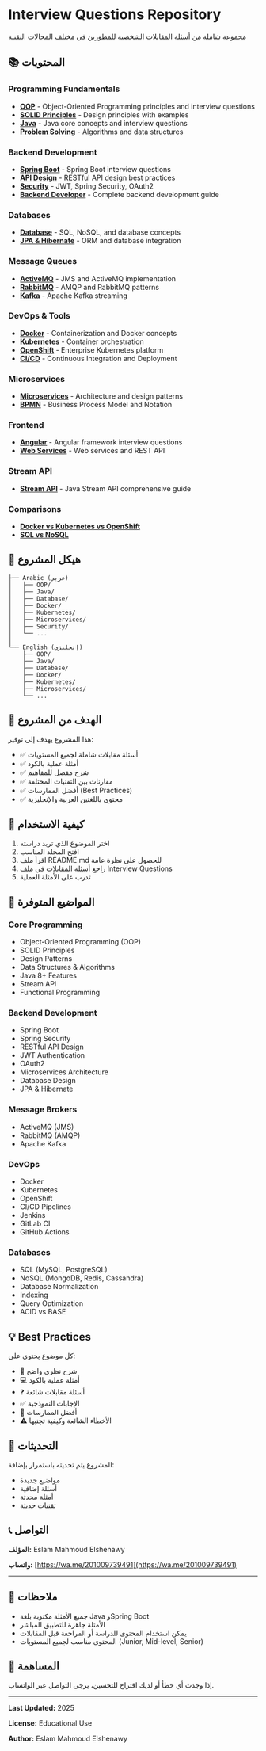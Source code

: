 # Interview Questions Repository

مجموعة شاملة من أسئلة المقابلات الشخصية للمطورين في مختلف المجالات التقنية

## 📚 المحتويات

### Programming Fundamentals
- **[OOP](./OOP/)** - Object-Oriented Programming principles and interview questions
- **[SOLID Principles](./java/SOLID_Principles.md)** - Design principles with examples
- **[Java](./java/)** - Java core concepts and interview questions
- **[Problem Solving](./Problem-Solving/)** - Algorithms and data structures

### Backend Development
- **[Spring Boot](./spring%20boot/)** - Spring Boot interview questions
- **[API Design](./API-Design/)** - RESTful API design best practices
- **[Security](./Security/)** - JWT, Spring Security, OAuth2
- **[Backend Developer](./Backend-Developer/)** - Complete backend development guide

### Databases
- **[Database](./Database/)** - SQL, NoSQL, and database concepts
- **[JPA & Hibernate](./JPA-Hibernate/)** - ORM and database integration

### Message Queues
- **[ActiveMQ](./ActiveMQ/)** - JMS and ActiveMQ implementation
- **[RabbitMQ](./RabbitMQ/)** - AMQP and RabbitMQ patterns
- **[Kafka](./kafka/)** - Apache Kafka streaming

### DevOps & Tools
- **[Docker](./Docker/)** - Containerization and Docker concepts
- **[Kubernetes](./Kubernetes/)** - Container orchestration
- **[OpenShift](./OpenShift/)** - Enterprise Kubernetes platform
- **[CI/CD](./CI-CD/)** - Continuous Integration and Deployment

### Microservices
- **[Microservices](./Microservices/)** - Architecture and design patterns
- **[BPMN](./bpmn/)** - Business Process Model and Notation

### Frontend
- **[Angular](./angular/)** - Angular framework interview questions
- **[Web Services](./web/)** - Web services and REST API

### Stream API
- **[Stream API](./Stream-API/)** - Java Stream API comprehensive guide

### Comparisons
- **[Docker vs Kubernetes vs OpenShift](./Comparison.md)**
- **[SQL vs NoSQL](./Database/SQL-vs-NoSQL.md)**

## 📂 هيكل المشروع

```
├── Arabic (عربي)
│   ├── OOP/
│   ├── Java/
│   ├── Database/
│   ├── Docker/
│   ├── Kubernetes/
│   ├── Microservices/
│   ├── Security/
│   └── ...
│
└── English (إنجليزي)
    ├── OOP/
    ├── Java/
    ├── Database/
    ├── Docker/
    ├── Kubernetes/
    ├── Microservices/
    └── ...
```

## 🎯 الهدف من المشروع

هذا المشروع يهدف إلى توفير:
- ✅ أسئلة مقابلات شاملة لجميع المستويات
- ✅ أمثلة عملية بالكود
- ✅ شرح مفصل للمفاهيم
- ✅ مقارنات بين التقنيات المختلفة
- ✅ أفضل الممارسات (Best Practices)
- ✅ محتوى باللغتين العربية والإنجليزية

## 🚀 كيفية الاستخدام

1. اختر الموضوع الذي تريد دراسته
2. افتح المجلد المناسب
3. اقرأ ملف README.md للحصول على نظرة عامة
4. راجع أسئلة المقابلات في ملف Interview Questions
5. تدرب على الأمثلة العملية

## 📖 المواضيع المتوفرة

### Core Programming
- Object-Oriented Programming (OOP)
- SOLID Principles
- Design Patterns
- Data Structures & Algorithms
- Java 8+ Features
- Stream API
- Functional Programming

### Backend Development
- Spring Boot
- Spring Security
- RESTful API Design
- JWT Authentication
- OAuth2
- Microservices Architecture
- Database Design
- JPA & Hibernate

### Message Brokers
- ActiveMQ (JMS)
- RabbitMQ (AMQP)
- Apache Kafka

### DevOps
- Docker
- Kubernetes
- OpenShift
- CI/CD Pipelines
- Jenkins
- GitLab CI
- GitHub Actions

### Databases
- SQL (MySQL, PostgreSQL)
- NoSQL (MongoDB, Redis, Cassandra)
- Database Normalization
- Indexing
- Query Optimization
- ACID vs BASE

## 💡 Best Practices

كل موضوع يحتوي على:
- 📝 شرح نظري واضح
- 💻 أمثلة عملية بالكود
- ❓ أسئلة مقابلات شائعة
- ✅ الإجابات النموذجية
- 🎯 أفضل الممارسات
- ⚠️ الأخطاء الشائعة وكيفية تجنبها

## 🔄 التحديثات

المشروع يتم تحديثه باستمرار بإضافة:
- مواضيع جديدة
- أسئلة إضافية
- أمثلة محدثة
- تقنيات حديثة

## 📞 التواصل

**المؤلف:** Eslam Mahmoud Elshenawy

**واتساب:** [https://wa.me/201009739491](https://wa.me/201009739491)

---

## 📝 ملاحظات

- جميع الأمثلة مكتوبة بلغة Java وSpring Boot
- الأمثلة جاهزة للتطبيق المباشر
- يمكن استخدام المحتوى للدراسة أو المراجعة قبل المقابلات
- المحتوى مناسب لجميع المستويات (Junior, Mid-level, Senior)

## 🌟 المساهمة

إذا وجدت أي خطأ أو لديك اقتراح للتحسين، يرجى التواصل عبر الواتساب.

---

**Last Updated:** 2025

**License:** Educational Use

**Author:** Eslam Mahmoud Elshenawy

